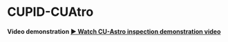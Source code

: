 # CUPID-CUAtro


#### Video demonstration [▶️ Watch CU-Astro inspection demonstration video](https://drive.google.com/file/d/1FpcyERS4jL63FTaFTfUBEfYAKC6yVO0b/view?usp=sharing)

